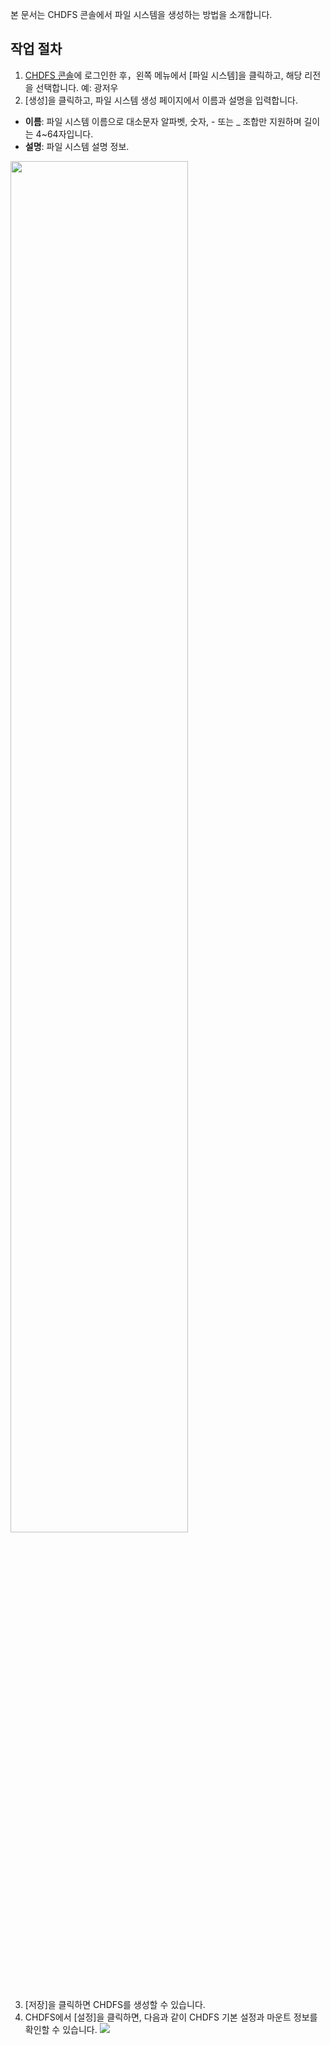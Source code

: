 본 문서는 CHDFS 콘솔에서 파일 시스템을 생성하는 방법을 소개합니다. 

## 작업 절차
1. [CHDFS 콘솔](https://console.cloud.tencent.com/chdfs)에 로그인한 후，왼쪽 메뉴에서 [파일 시스템]을 클릭하고, 해당 리전을 선택합니다. 예: 광저우
2. [생성]을 클릭하고, 파일 시스템 생성 페이지에서 이름과 설명을 입력합니다. 
 - **이름**: 파일 시스템 이름으로 대소문자 알파벳, 숫자, - 또는 \_ 조합만 지원하며 길이는 4~64자입니다. 
 - **설명**: 파일 시스템 설명 정보. 

<img src="https://main.qcloudimg.com/raw/6605445472576e30cdca6f00340dee19.png" width="75%">

3. [저장]을 클릭하면 CHDFS를 생성할 수 있습니다. 
4. CHDFS에서 [설정]을 클릭하면, 다음과 같이 CHDFS 기본 설정과 마운트 정보를 확인할 수 있습니다. 
![](https://main.qcloudimg.com/raw/b66b5179292b1f9e913159dca82929c4.png)

